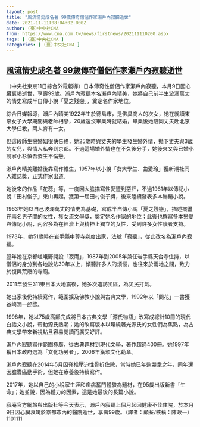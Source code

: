 ```yaml
---
layout: post
title: "風流情史成名著 99歲傳奇僧侶作家瀨戶內寂聽逝世"
date: 2021-11-11T08:04:02.000Z
author: (臺)中央社CNA
from: https://www.cna.com.tw/news/firstnews/202111110200.aspx
tags: [ (臺)中央社CNA ]
categories: [ (臺)中央社CNA ]
---
```

<!--1636617842000-->
[風流情史成名著 99歲傳奇僧侶作家瀨戶內寂聽逝世](https://www.cna.com.tw/news/firstnews/202111110200.aspx)
------

<div>
<div></div><div><p>（中央社東京11日綜合外電報導）日本傳奇性僧侶作家瀨戶內寂聽，本月9日因心臟衰竭逝世，享壽99歲。瀨戶內寂聽本名瀨戶內晴美，她將自己前半生波瀾萬丈的情史寫成半自傳小說「夏之殘戀」，奠定名作家地位。</p><p>綜合日媒報導，瀨戶內晴美1922年生於德島市，是佛具商人的次女，她在就讀東京女子大學期間與老師相戀，20歲還沒畢業時就結婚，畢業後她陪同丈夫赴北京大學任教，兩人育有一女。</p><p>但這段師生戀婚姻很快告終，她25歲時與丈夫的學生發生婚外情，拋下丈夫與3歲的女兒，與情人私奔到京都。不過這場婚外情也在不久後分手，她後來又與已婚小說家小杉慎吾發生不倫戀。</p><p>瀨戶內晴美離婚後靠寫作維生，1957年以小說「女大學生．曲愛玲」獲新潮社同人雜誌獎，正式作家出道。</p><p>她後來的作品「花蕊」等，一度因大膽描寫性愛遭到惡評，不過1961年以傳記小說「田村俊子」東山再起，獲第一屆田村俊子獎，後來陸續發表多本暢銷小說。</p><p>1963年她以自己波瀾萬丈的情史為基礎，寫成半自傳小說「夏之殘戀」，描述擺盪在兩名男子間的女性，獲女流文學獎，奠定她名作家的地位；此後也撰寫多本戀愛與傳記小說，內容多為在經濟上與精神上獨立的女性，受到許多女性讀者支持。</p><p>1973年，她51歲時在岩手縣中尊寺剃度出家，法號「寂聽」，從此改名為瀨戶內寂聽。</p><p>翌年她在京都嵯峨野開設「寂庵」，1987年到2005年兼任岩手縣天台寺住持，以僧侶的身分到各地說法30年以上，傾聽許多人的煩惱，也往來於兩地之間，致力於復興荒廢的寺廟。</p><p>2011年發生311東日本大地震後，她多次造訪災區，為災民打氣。</p><p>她出家後仍持續寫作，範圍擴及佛教小說與古典文學，1992年以「問花」一書獲谷崎潤一郎獎。</p><p>1998年，她以75歲高齡完成將日本古典文學「源氏物語」改寫成總計10冊的現代白話文小說，帶動源氏熱潮；她的改寫版本以環繞著光源氏的女性們為焦點，為古典文學帶來新視點且容易閱讀而廣受好評。</p><p>瀨戶內寂聽寫作範圍極廣，從古典題材到現代文學，著作超過400冊。她1997年獲日本政府選為「文化功勞者」，2006年獲頒文化勳章。</p><p>瀨戶內寂聽在2014年5月因脊椎壓迫性骨折住院，當時她已年逾耋耄之年，同年還因膽囊癌動手術，但她在療養後持續寫作。</p><p>2017年，她以自己的小說家生涯和疾病奮鬥體驗為題材，在95歲出版新書「生命」；她並說，因為體力的因素，這是她最後的長篇小說。</p><p>寂庵官方網站與出版社等今天表示，瀨戶內寂聽上個月起因健康不佳住院，於本月9日因心臟衰竭於京都市內的醫院逝世，享壽99歲。（譯者：顧荃/核稿：陳政一）1101111</p></div>
</div>
